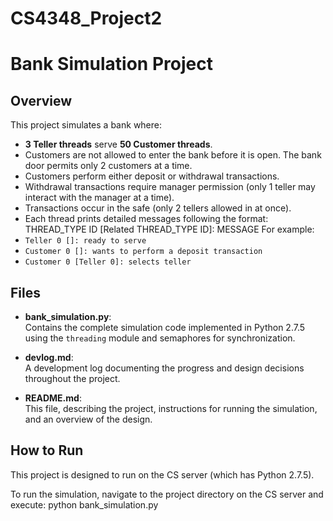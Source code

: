 # CS4348_Project2
# Bank Simulation Project

## Overview

This project simulates a bank where:
- **3 Teller threads** serve **50 Customer threads**.
- Customers are not allowed to enter the bank before it is open. The bank door permits only 2 customers at a time.
- Customers perform either deposit or withdrawal transactions.
- Withdrawal transactions require manager permission (only 1 teller may interact with the manager at a time).
- Transactions occur in the safe (only 2 tellers allowed in at once).
- Each thread prints detailed messages following the format: THREAD_TYPE ID [Related THREAD_TYPE ID]: MESSAGE
For example:
- `Teller 0 []: ready to serve`
- `Customer 0 []: wants to perform a deposit transaction`
- `Customer 0 [Teller 0]: selects teller`

## Files

- **bank_simulation.py**:  
Contains the complete simulation code implemented in Python 2.7.5 using the `threading` module and semaphores for synchronization.

- **devlog.md**:  
A development log documenting the progress and design decisions throughout the project.

- **README.md**:  
This file, describing the project, instructions for running the simulation, and an overview of the design.

## How to Run

This project is designed to run on the CS server (which has Python 2.7.5).

To run the simulation, navigate to the project directory on the CS server and execute:
python bank_simulation.py
